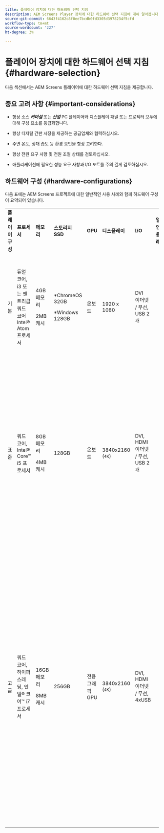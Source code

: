 ```yaml
---
title: 플레이어 장치에 대한 하드웨어 선택 지침
description: AEM Screens Player 장치에 대한 하드웨어 선택 지침에 대해 알아봅니다.
source-git-commit: 6643f4162c8f0ee7bcdb0fd3305d3978234f5cfd
workflow-type: tm+mt
source-wordcount: '227'
ht-degree: 3%

---
```



# 플레이어 장치에 대한 하드웨어 선택 지침 {#hardware-selection}

다음 섹션에서는 AEM Screens 플레이어에 대한 하드웨어 선택 지침을 제공합니다.

## 중요 고려 사항 {#important-considerations}

* 항상 소스 ***커머셜*** 또는 ***산업*** PC 플레이어와 디스플레이 패널 또는 프로젝터 모두에 대해 구성 요소를 등급화합니다.

* 항상 디지털 간판 시장을 제공하는 공급업체와 협력하십시오.
* 주변 온도, 상대 습도 등 환경 요인을 항상 고려한다.
* 항상 전원 요구 사항 및 전원 조절 상태를 검토하십시오.
* 애플리케이션에 필요한 성능 요구 사항과 I/O 포트를 주의 깊게 검토하십시오.

## 하드웨어 구성 {#hardware-configurations}

다음 표에는 AEM Screens 프로젝트에 대한 일반적인 사용 사례와 함께 하드웨어 구성이 요약되어 있습니다.

<table>
 <tbody>
  <tr>
   <tr>
   <td><strong>플레이어 구성</strong></td>
   <td><strong>프로세서</strong></td>
   <td><strong>메모리</strong></td>
   <td><strong>스토리지 SSD</strong></td>
   <td><strong>GPU</strong></td>
   <td><strong>디스플레이</strong></td>
   <td><strong>I/O</strong></td>
   <td><strong>일반적인 사용 사례</strong></td>
  </tr>
  <tr>
   <td>기본</td>
   <td>듀얼 코어, i3 또는 엔트리급 쿼드 코어 Intel® Atom 프로세서</td>
   <td><p>4GB 메모리</p> <p>2MB 캐시</p> </td>
   <td><p>*ChromeOS 32GB</p> <p>*Windows 128GB</p> </td>
   <td>온보드</td>
   <td>1920 x 1080</td>
   <td>DVI<br /> 이더넷 / 무선,<br /> USB 2개</td>
   <td>
    <ul>
     <li>표준 전체 화면 루프<br /> </li>
     <li>시간대 지정</li>
    </ul> </td>
  </tr>
  <tr>
   <td>표준</td>
   <td>쿼드 코어, Intel® Core™ i5 프로세서</td>
   <td><p>8GB 메모리</p> <p>4MB 캐시</p> </td>
   <td>128GB</td>
   <td>온보드</td>
   <td>3840x2160 (<code>4K</code>)</td>
   <td>DVI, HDMI<br /> 이더넷 / 무선,<br /> USB 2개</td>
   <td>
    <ul>
     <li>단일 소스 다이내믹 콘텐츠</li>
     <li>단순 대화형</li>
     <li>1-3 영역 레이아웃</li>
    </ul> </td>
  </tr>
  <tr>
   <td>고급</td>
   <td>쿼드 코어, 하이퍼스레딩, 인텔® 코어™ i7 프로세서</td>
   <td><p>16GB 메모리</p> <p>8MB 캐시</p> </td>
   <td>256GB</td>
   <td>전용 그래픽 GPU</td>
   <td>3840x2160 (<code>4K</code>)</td>
   <td>DVI, HDMI<br /> 이더넷 / 무선,<br /> 4xUSB</td>
   <td>
    <ul>
     <li>4개 이상의 콘텐츠 영역, 동시 비디오 재생</li>
     <li>다중 페이지 인터랙티브</li>
     <li>다중 소스 데이터 트리거</li>
    </ul> </td>
  </tr>
 </tbody>
</table>
